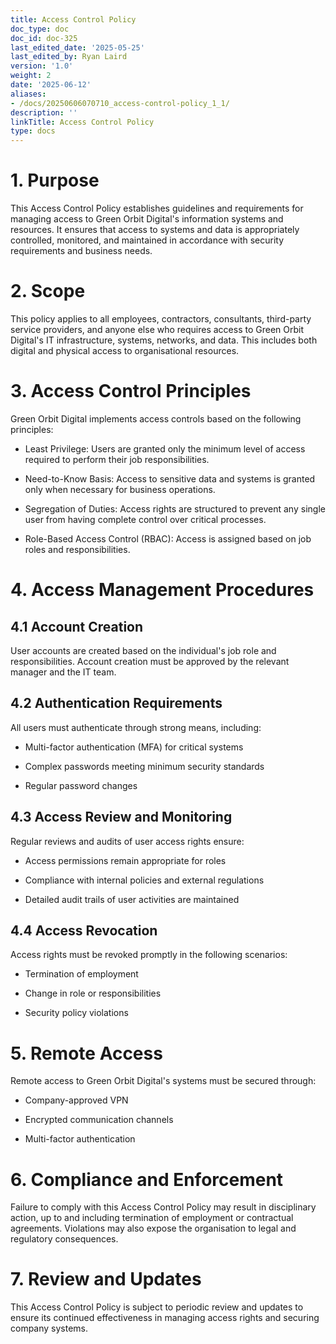 ```yaml
---
title: Access Control Policy
doc_type: doc
doc_id: doc-325
last_edited_date: '2025-05-25'
last_edited_by: Ryan Laird
version: '1.0'
weight: 2
date: '2025-06-12'
aliases:
- /docs/20250606070710_access-control-policy_1_1/
description: ''
linkTitle: Access Control Policy
type: docs
---
```


<!-- Unsupported block type: table_of_contents -->

# 1. Purpose

This Access Control Policy establishes guidelines and requirements for managing access to Green Orbit Digital's information systems and resources. It ensures that access to systems and data is appropriately controlled, monitored, and maintained in accordance with security requirements and business needs.

# 2. Scope

This policy applies to all employees, contractors, consultants, third-party service providers, and anyone else who requires access to Green Orbit Digital's IT infrastructure, systems, networks, and data. This includes both digital and physical access to organisational resources.

# 3. Access Control Principles

Green Orbit Digital implements access controls based on the following principles:

- Least Privilege: Users are granted only the minimum level of access required to perform their job responsibilities.

- Need-to-Know Basis: Access to sensitive data and systems is granted only when necessary for business operations.

- Segregation of Duties: Access rights are structured to prevent any single user from having complete control over critical processes.

- Role-Based Access Control (RBAC): Access is assigned based on job roles and responsibilities.

# 4. Access Management Procedures

## 4.1 Account Creation

User accounts are created based on the individual's job role and responsibilities. Account creation must be approved by the relevant manager and the IT team.

## 4.2 Authentication Requirements

All users must authenticate through strong means, including:

- Multi-factor authentication (MFA) for critical systems

- Complex passwords meeting minimum security standards

- Regular password changes

## 4.3 Access Review and Monitoring

Regular reviews and audits of user access rights ensure:

- Access permissions remain appropriate for roles

- Compliance with internal policies and external regulations

- Detailed audit trails of user activities are maintained

## 4.4 Access Revocation

Access rights must be revoked promptly in the following scenarios:

- Termination of employment

- Change in role or responsibilities

- Security policy violations

# 5. Remote Access

Remote access to Green Orbit Digital's systems must be secured through:

- Company-approved VPN

- Encrypted communication channels

- Multi-factor authentication

# 6. Compliance and Enforcement

Failure to comply with this Access Control Policy may result in disciplinary action, up to and including termination of employment or contractual agreements. Violations may also expose the organisation to legal and regulatory consequences.

# 7. Review and Updates

This Access Control Policy is subject to periodic review and updates to ensure its continued effectiveness in managing access rights and securing company systems.
